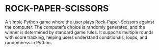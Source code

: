 # ROCK-PAPER-SCISSORS
A simple Python game where the user plays Rock-Paper-Scissors against the computer. The computer’s choice is randomly generated, and the winner is determined by standard game rules. It supports multiple rounds with score tracking, helping users understand conditionals, loops, and randomness in Python.
